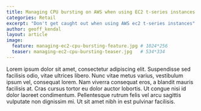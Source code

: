 ```yaml
---
title: Managing CPU bursting on AWS when using EC2 t-series instances
categories: Retail
excerpt: "Don't get caught out when using AWS ec2 t-series instances"
author: geoff_kendal
layout: article
image: 
  feature: managing-ec2-cpu-bursting-feature.jpg # 1024*256
  teaser: managing-ec2-cpu-bursting-teaser.jpg   # 534*334
---
```


Lorem ipsum dolor sit amet, consectetur adipiscing elit. Suspendisse sed facilisis odio, vitae ultrices libero. Nunc vitae metus varius, vestibulum ipsum vel, consequat lorem. Nam viverra consequat eros, a blandit mauris facilisis at. Cras cursus tortor eu dolor auctor lobortis. Ut congue nisi id dolor laoreet condimentum. Pellentesque rutrum felis vel arcu sagittis vulputate non dignissim mi. Ut sit amet nibh in est pulvinar facilisis.
